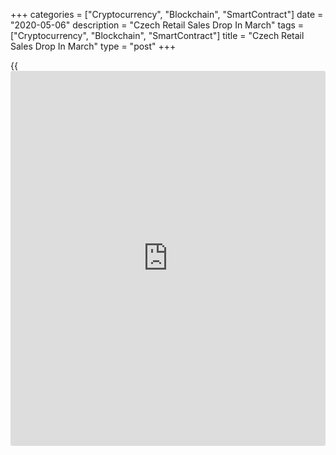 +++
categories = ["Cryptocurrency", "Blockchain", "SmartContract"]
date = "2020-05-06"
description = "Czech Retail Sales Drop In March"
tags = ["Cryptocurrency", "Blockchain", "SmartContract"]
title = "Czech Retail Sales Drop In March"
type = "post"
+++

{{<iframe id="large-banner" src="https://www.bounty.group/#slide=14.0" width="100%" height="600" scrolling="no" style="border: 0px solid rgb(216, 221, 230); border-radius: 3px;">}}

The Czech Republic's retail sales dropped in March, data from the Czech
Statistical Office showed on Wednesday.

Retail sales fell by working-day adjusted 9.3 percent annually in March,
after a 3.5 percent rise in February. In January, retail sales grew 4.9
percent.

On an unadjusted basis, retail sales fell 8.9 percent year-on-year in
March. Economists had expected a 9.0 percent fall.

On a month-on-month basis, retail sales fell 12.2 percent in March.

Sales of automotive fuel dropped by 15.8 percent and those of non-food
goods declined by 22.7 percent.

Meanwhile, sales of food increased by 3.2 percent.

Sales were influenced by measures taken to prevent the spread of
COVID-19 which led many stores with mostly non-food goods to close or
limit their operation, the agency said.

The most significant annual decrease in sales occurred in stores with
clothing, footwear and leather goods by 64.9 percent and in stores with
cultural and recreation goods by 47.1 percent, the statistical office
added.

Sales also decreased in specialized stores with information and
communication equipment and other household equipment in specialized
stores.

For comments and feedback [contact](https://www.playgroundfx.com/contact/): editorial@rtt[news](https://www.letsplayfx.com/blog/forex-news-website/).com

[Economic News][1]

 **What parts of the world are seeing the best (and worst) economic
performances lately? Click[here][2] to check out our [Econ Scorecard][2]
and find out! See up-to-the-moment [ranking](https://www.playgroundfx.com/blog/crypto-exchange-ranking/)s for the best and worst
performers in [GDP][3], [unemployment rate][4], [inflation][5] and much
more.**

   1. www.rtt[news](https://www.letsplayfx.com/blog/forex-news-website/).com/Content/EconomicNews.aspx
   2. www.rtt[news](https://www.letsplayfx.com/blog/forex-news-website/).com/economic-scorecard/world-rank/PPI/highest-performance.aspx
   3. www.rtt[news](https://www.letsplayfx.com/blog/forex-news-website/).com/economic-scorecard/world-rank/GDP/highest-performance.aspx
   4. www.rtt[news](https://www.letsplayfx.com/blog/forex-news-website/).com/economic-scorecard/world-rank/unemployment-rate/lowest-performance.aspx
   5. www.rtt[news](https://www.letsplayfx.com/blog/forex-news-website/).com/economic-scorecard/world-rank/CPI/highest-performance.aspx
